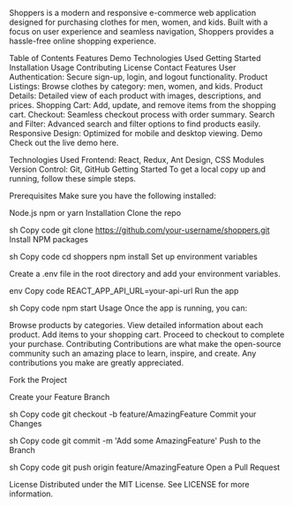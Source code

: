 
Shoppers is a modern and responsive e-commerce web application designed for purchasing clothes for men, women, and kids. Built with a focus on user experience and seamless navigation, Shoppers provides a hassle-free online shopping experience.

Table of Contents
Features
Demo
Technologies Used
Getting Started
Installation
Usage
Contributing
License
Contact
Features
User Authentication: Secure sign-up, login, and logout functionality.
Product Listings: Browse clothes by category: men, women, and kids.
Product Details: Detailed view of each product with images, descriptions, and prices.
Shopping Cart: Add, update, and remove items from the shopping cart.
Checkout: Seamless checkout process with order summary.
Search and Filter: Advanced search and filter options to find products easily.
Responsive Design: Optimized for mobile and desktop viewing.
Demo
Check out the live demo here.

 <!-- Replace with your demo gif path -->

Technologies Used
Frontend: React, Redux, Ant Design, CSS Modules
Version Control: Git, GitHub
Getting Started
To get a local copy up and running, follow these simple steps.

Prerequisites
Make sure you have the following installed:

Node.js
npm or yarn
Installation
Clone the repo

sh
Copy code
git clone https://github.com/your-username/shoppers.git
Install NPM packages

sh
Copy code
cd shoppers
npm install
Set up environment variables

Create a .env file in the root directory and add your environment variables.

env
Copy code
REACT_APP_API_URL=your-api-url
Run the app

sh
Copy code
npm start
Usage
Once the app is running, you can:

Browse products by categories.
View detailed information about each product.
Add items to your shopping cart.
Proceed to checkout to complete your purchase.
Contributing
Contributions are what make the open-source community such an amazing place to learn, inspire, and create. Any contributions you make are greatly appreciated.

Fork the Project

Create your Feature Branch

sh
Copy code
git checkout -b feature/AmazingFeature
Commit your Changes

sh
Copy code
git commit -m 'Add some AmazingFeature'
Push to the Branch

sh
Copy code
git push origin feature/AmazingFeature
Open a Pull Request

License
Distributed under the MIT License. See LICENSE for more information.
